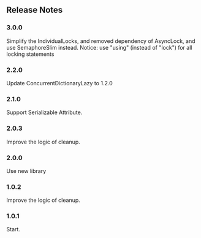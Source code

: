 ## Release Notes

### 3.0.0

Simplify the IndividualLocks, and removed dependency of AsyncLock, and use SemaphoreSlim instead.
Notice: use "using" (instead of "lock") for all locking statements

### 2.2.0

Update ConcurrentDictionaryLazy to 1.2.0


### 2.1.0

Support Serializable Attribute.


### 2.0.3

Improve the logic of cleanup.


### 2.0.0

Use new library


### 1.0.2

Improve the logic of cleanup.


### 1.0.1

Start.